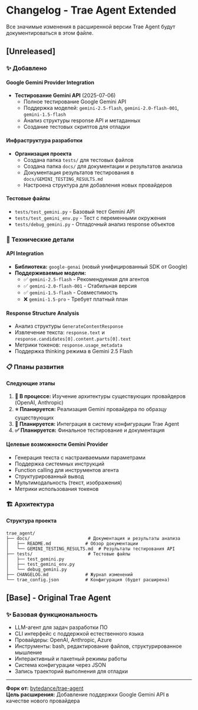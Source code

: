 # Changelog - Trae Agent Extended

Все значимые изменения в расширенной версии Trae Agent будут документироваться в этом файле.

## [Unreleased]

### ✨ Добавлено

#### Google Gemini Provider Integration
- **Тестирование Gemini API** (2025-07-06)
  - Полное тестирование Google Gemini API 
  - Поддержка моделей: `gemini-2.5-flash`, `gemini-2.0-flash-001`, `gemini-1.5-flash`
  - Анализ структуры response API и метаданных
  - Создание тестовых скриптов для отладки

#### Инфраструктура разработки
- **Организация проекта**
  - Создана папка `tests/` для тестовых файлов
  - Создана папка `docs/` для документации и результатов анализа
  - Документация результатов тестирования в `docs/GEMINI_TESTING_RESULTS.md`
  - Настроена структура для добавления новых провайдеров

#### Тестовые файлы
- `tests/test_gemini.py` - Базовый тест Gemini API
- `tests/test_gemini_env.py` - Тест с переменными окружения
- `tests/debug_gemini.py` - Отладочный анализ response объектов

### 🔧 Технические детали

#### API Integration
- **Библиотека:** `google-genai` (новый унифицированный SDK от Google)
- **Поддерживаемые модели:**
  - ✅ `gemini-2.5-flash` - Рекомендуемая для агентов
  - ✅ `gemini-2.0-flash-001` - Стабильная версия
  - ✅ `gemini-1.5-flash` - Совместимость
  - ❌ `gemini-1.5-pro` - Требует платный план

#### Response Structure Analysis
- Анализ структуры `GenerateContentResponse`
- Извлечение текста: `response.text` и `response.candidates[0].content.parts[0].text`
- Метрики токенов: `response.usage_metadata`
- Поддержка thinking режима в Gemini 2.5 Flash

### 📋 Планы развития

#### Следующие этапы
1. **🔄 В процессе:** Изучение архитектуры существующих провайдеров (OpenAI, Anthropic)
2. **⭐ Планируется:** Реализация Gemini провайдера по образцу существующих
3. **🔧 Планируется:** Интеграция в систему конфигурации Trae Agent
4. **✅ Планируется:** Финальное тестирование и документация

#### Целевые возможности Gemini Provider
- Генерация текста с настраиваемыми параметрами
- Поддержка системных инструкций
- Function calling для инструментов агента
- Структурированный вывод
- Мультимодальность (текст, изображения)
- Метрики использования токенов

### 🏗️ Архитектура

#### Структура проекта
```
trae_agent/
├── docs/                      # Документация и результаты анализа
│   ├── README.md             # Обзор документации
│   └── GEMINI_TESTING_RESULTS.md  # Результаты тестирования API
├── tests/                     # Тестовые файлы
│   ├── test_gemini.py
│   ├── test_gemini_env.py
│   └── debug_gemini.py
├── CHANGELOG.md              # Журнал изменений
└── trae_config.json          # Конфигурация (будет расширена)
```

## [Base] - Original Trae Agent

### ✨ Базовая функциональность
- LLM-агент для задач разработки ПО
- CLI интерфейс с поддержкой естественного языка
- Провайдеры: OpenAI, Anthropic, Azure
- Инструменты: bash, редактирование файлов, структурированное мышление
- Интерактивный и пакетный режимы работы
- Система конфигурации через JSON
- Запись траекторий выполнения для отладки

---

**Форк от:** [bytedance/trae-agent](https://github.com/bytedance/trae-agent)  
**Цель расширения:** Добавление поддержки Google Gemini API в качестве нового провайдера
